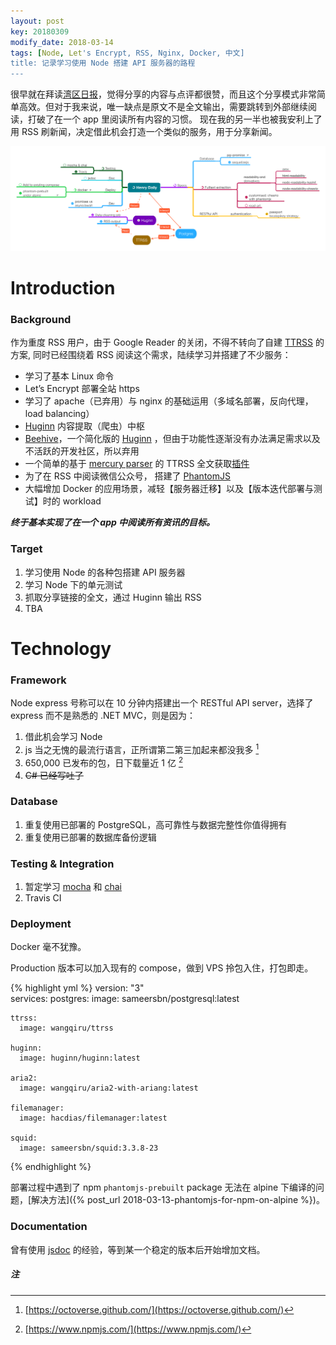 ```yaml
---
layout: post
key: 20180309
modify_date: 2018-03-14
tags: [Node, Let's Encrypt, RSS, Nginx, Docker, 中文]
title: 记录学习使用 Node 搭建 API 服务器的路程
---
```


很早就在拜读[湾区日报]( [https://wanqu.co/b/7/2015-05-24-behind-the-scenes.html](https://wanqu.co/b/7/2015-05-24-behind-the-scenes.html) )，觉得分享的内容与点评都很赞，而且这个分享模式非常简单高效。但对于我来说，唯一缺点是原文不是全文输出，需要跳转到外部继续阅读，打破了在一个 app 里阅读所有内容的习惯。 现在我的另一半也被我安利上了用 RSS 刷新闻，决定借此机会打造一个类似的服务，用于分享新闻。

![Mindmap](/assets/images/2018-03-09/mindmap.png)

<!--more-->

# Introduction
### Background
作为重度 RSS 用户，由于 Google Reader 的关闭，不得不转向了自建 [TTRSS]( [https://tt-rss.org/](https://tt-rss.org/) ) 的方案, 同时已经围绕着 RSS 阅读这个需求，陆续学习并搭建了不少服务：
* 学习了基本 Linux 命令
* Let’s Encrypt 部署全站 https
* 学习了 apache（已弃用）与 nginx 的基础运用（多域名部署，反向代理，load balancing）
* [Huginn]( [https://github.com/huginn/huginn](https://github.com/huginn/huginn) ) 内容提取（爬虫）中枢
* [Beehive]( [https://github.com/muesli/beehive](https://github.com/muesli/beehive) )，一个简化版的 [Huginn]( [https://github.com/huginn/huginn](https://github.com/huginn/huginn) ) ，但由于功能性逐渐没有办法满足需求以及不活跃的开发社区，所以弃用
* 一个简单的基于 [mercury parser]( [https://mercury.postlight.com/web-parser/](https://mercury.postlight.com/web-parser/) ) 的 TTRSS 全文获取[插件]( [https://github.com/WangQiru/mercury_fulltext](https://github.com/WangQiru/mercury_fulltext) )
* 为了在 RSS 中阅读微信公众号， 搭建了 [PhantomJS]( [http://phantomjs.org/](http://phantomjs.org/) )
* 大幅增加 Docker 的应用场景，减轻【服务器迁移】以及【版本迭代部署与测试】时的 workload

***终于基本实现了在一个 app 中阅读所有资讯的目标。***

### Target
1. 学习使用 Node 的各种包搭建 API 服务器
2. 学习 Node 下的单元测试
3. 抓取分享链接的全文，通过 Huginn 输出 RSS
4. TBA

# Technology
### Framework 
Node express 号称可以在 10 分钟内搭建出一个 RESTful API server，选择了 express 而不是熟悉的 .NET MVC，则是因为：

1. 借此机会学习 Node
2. js 当之无愧的最流行语言，正所谓第二第三加起来都没我多 [^1]
3. 650,000 已发布的包，日下载量近 1 亿 [^2]
4. ~~C# 已经写吐了~~

### Database
1. 重复使用已部署的 PostgreSQL，高可靠性与数据完整性你值得拥有
2. 重复使用已部署的数据库备份逻辑

### Testing & Integration
1. 暂定学习 [mocha](https://mochajs.org/) 和 [chai](http://chaijs.com/)
2. Travis CI

### Deployment
Docker 毫不犹豫。

Production 版本可以加入现有的 compose，做到 VPS 拎包入住，打包即走。

{% highlight yml %}
version: "3"  
services:
    postgres:
      image: sameersbn/postgresql:latest

    ttrss:
      image: wangqiru/ttrss

    huginn:
      image: huginn/huginn:latest

    aria2:
      image: wangqiru/aria2-with-ariang:latest

    filemanager:
      image: hacdias/filemanager:latest

    squid:
      image: sameersbn/squid:3.3.8-23
{% endhighlight %}

部署过程中遇到了 npm `phantomjs-prebuilt` package 无法在 alpine 下编译的问题，[解决方法]({% post_url 2018-03-13-phantomjs-for-npm-on-alpine %})。

### Documentation
曾有使用 [jsdoc](http://usejsdoc.org/) 的经验，等到某一个稳定的版本后开始增加文档。



##### 注
[^1]:  [https://octoverse.github.com/](https://octoverse.github.com/) 
[^2]:  [https://www.npmjs.com/](https://www.npmjs.com/) 
